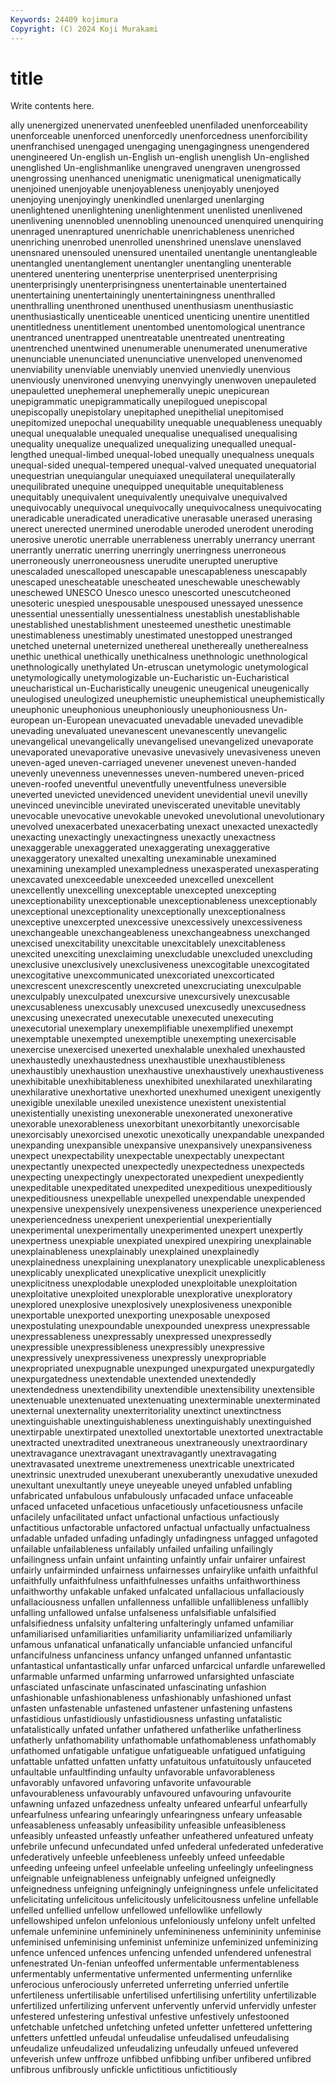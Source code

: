 ```yaml
---
Keywords: 24409 kojimura
Copyright: (C) 2024 Koji Murakami
---
```


# title

Write contents here.



ally unenergized unenervated unenfeebled unenfiladed unenforceability
unenforceable unenforced unenforcedly unenforcedness unenforcibility unenfranchised unengaged unengaging unengagingness unengendered
unengineered Un-english un-English un-english unenglish Un-englished unenglished Un-englishmanlike unengraved unengraven
unengrossed unengrossing unenhanced unenigmatic unenigmatical unenigmatically unenjoined unenjoyable unenjoyableness unenjoyably
unenjoyed unenjoying unenjoyingly unenkindled unenlarged unenlarging unenlightened unenlightening unenlightenment unenlisted
unenlivened unenlivening unennobled unennobling unenounced unenquired unenquiring unenraged unenraptured unenrichable
unenrichableness unenriched unenriching unenrobed unenrolled unenshrined unenslave unenslaved unensnared unensouled
unensured unentailed unentangle unentangleable unentangled unentanglement unentangler unentangling unenterable unentered
unentering unenterprise unenterprised unenterprising unenterprisingly unenterprisingness unentertainable unentertained unentertaining unentertainingly
unentertainingness unenthralled unenthralling unenthroned unenthused unenthusiasm unenthusiastic unenthusiastically unenticeable unenticed
unenticing unentire unentitled unentitledness unentitlement unentombed unentomological unentrance unentranced unentrapped
unentreatable unentreated unentreating unentrenched unentwined unenumerable unenumerated unenumerative unenunciable unenunciated
unenunciative unenveloped unenvenomed unenviability unenviable unenviably unenvied unenviedly unenvious unenviously
unenvironed unenvying unenvyingly unenwoven unepauleted unepauletted unephemeral unephemerally unepic unepicurean
unepigrammatic unepigrammatically unepilogued unepiscopal unepiscopally unepistolary unepitaphed unepithelial unepitomised unepitomized
unepochal unequability unequable unequableness unequably unequal unequalable unequaled unequalise unequalised
unequalising unequality unequalize unequalized unequalizing unequalled unequal-lengthed unequal-limbed unequal-lobed unequally
unequalness unequals unequal-sided unequal-tempered unequal-valved unequated unequatorial unequestrian unequiangular unequiaxed
unequilateral unequilaterally unequilibrated unequine unequipped unequitable unequitableness unequitably unequivalent unequivalently
unequivalve unequivalved unequivocably unequivocal unequivocally unequivocalness unequivocating uneradicable uneradicated uneradicative
unerasable unerased unerasing unerect unerected unermined unerodable uneroded unerodent uneroding
unerosive unerotic unerrable unerrableness unerrably unerrancy unerrant unerrantly unerratic unerring
unerringly unerringness unerroneous unerroneously unerroneousness unerudite unerupted uneruptive unescaladed unescalloped
unescapable unescapableness unescapably unescaped unescheatable unescheated uneschewable uneschewably uneschewed UNESCO
Unesco unesco unescorted unescutcheoned unesoteric unespied unespousable unespoused unessayed unessence
unessential unessentially unessentialness unestablish unestablishable unestablished unestablishment unesteemed unesthetic unestimable
unestimableness unestimably unestimated unestopped unestranged unetched uneternal uneternized unethereal unethereally
unetherealness unethic unethical unethically unethicalness unethnologic unethnological unethnologically unethylated Un-etruscan
unetymologic unetymological unetymologically unetymologizable un-Eucharistic un-Eucharistical uneucharistical un-Eucharistically uneugenic uneugenical
uneugenically uneulogised uneulogized uneuphemistic uneuphemistical uneuphemistically uneuphonic uneuphonious uneuphoniously uneuphoniousness
Un-european un-European unevacuated unevadable unevaded unevadible unevading unevaluated unevanescent unevanescently
unevangelic unevangelical unevangelically unevangelised unevangelized unevaporate unevaporated unevaporative unevasive unevasively
unevasiveness uneven uneven-aged uneven-carriaged unevener unevenest uneven-handed unevenly unevenness unevennesses
uneven-numbered uneven-priced uneven-roofed uneventful uneventfully uneventfulness uneversible uneverted unevicted unevidenced
unevident unevidential unevil unevilly unevinced unevincible unevirated uneviscerated unevitable unevitably
unevocable unevocative unevokable unevoked unevolutional unevolutionary unevolved unexacerbated unexacerbating unexact
unexacted unexactedly unexacting unexactingly unexactingness unexactly unexactness unexaggerable unexaggerated unexaggerating
unexaggerative unexaggeratory unexalted unexalting unexaminable unexamined unexamining unexampled unexampledness unexasperated
unexasperating unexcavated unexceedable unexceeded unexcelled unexcellent unexcellently unexcelling unexceptable unexcepted
unexcepting unexceptionability unexceptionable unexceptionableness unexceptionably unexceptional unexceptionality unexceptionally unexceptionalness unexceptive
unexcerpted unexcessive unexcessively unexcessiveness unexchangeable unexchangeableness unexchangeabness unexchanged unexcised unexcitability
unexcitable unexcitablely unexcitableness unexcited unexciting unexclaiming unexcludable unexcluded unexcluding unexclusive
unexclusively unexclusiveness unexcogitable unexcogitated unexcogitative unexcommunicated unexcoriated unexcorticated unexcrescent unexcrescently
unexcreted unexcruciating unexculpable unexculpably unexculpated unexcursive unexcursively unexcusable unexcusableness unexcusably
unexcused unexcusedly unexcusedness unexcusing unexecrated unexecutable unexecuted unexecuting unexecutorial unexemplary
unexemplifiable unexemplified unexempt unexemptable unexempted unexemptible unexempting unexercisable unexercise unexercised
unexerted unexhalable unexhaled unexhausted unexhaustedly unexhaustedness unexhaustible unexhaustibleness unexhaustibly unexhaustion
unexhaustive unexhaustively unexhaustiveness unexhibitable unexhibitableness unexhibited unexhilarated unexhilarating unexhilarative unexhortative
unexhorted unexhumed unexigent unexigently unexigible unexilable unexiled unexistence unexistent unexistential
unexistentially unexisting unexonerable unexonerated unexonerative unexorable unexorableness unexorbitant unexorbitantly unexorcisable
unexorcisably unexorcised unexotic unexotically unexpandable unexpanded unexpanding unexpansible unexpansive unexpansively
unexpansiveness unexpect unexpectability unexpectable unexpectably unexpectant unexpectantly unexpected unexpectedly unexpectedness
unexpecteds unexpecting unexpectingly unexpectorated unexpedient unexpediently unexpeditable unexpeditated unexpedited unexpeditious
unexpeditiously unexpeditiousness unexpellable unexpelled unexpendable unexpended unexpensive unexpensively unexpensiveness unexperience
unexperienced unexperiencedness unexperient unexperiential unexperientially unexperimental unexperimentally unexperimented unexpert unexpertly
unexpertness unexpiable unexpiated unexpired unexpiring unexplainable unexplainableness unexplainably unexplained unexplainedly
unexplainedness unexplaining unexplanatory unexplicable unexplicableness unexplicably unexplicated unexplicative unexplicit unexplicitly
unexplicitness unexplodable unexploded unexploitable unexploitation unexploitative unexploited unexplorable unexplorative unexploratory
unexplored unexplosive unexplosively unexplosiveness unexponible unexportable unexported unexporting unexposable unexposed
unexpostulating unexpoundable unexpounded unexpress unexpressable unexpressableness unexpressably unexpressed unexpressedly unexpressible
unexpressibleness unexpressibly unexpressive unexpressively unexpressiveness unexpressly unexpropriable unexpropriated unexpugnable unexpunged
unexpurgated unexpurgatedly unexpurgatedness unextendable unextended unextendedly unextendedness unextendibility unextendible unextensibility
unextensible unextenuable unextenuated unextenuating unexterminable unexterminated unexternal unexternality unexterritoriality unextinct
unextinctness unextinguishable unextinguishableness unextinguishably unextinguished unextirpable unextirpated unextolled unextortable unextorted
unextractable unextracted unextradited unextraneous unextraneously unextraordinary unextravagance unextravagant unextravagantly unextravagating
unextravasated unextreme unextremeness unextricable unextricated unextrinsic unextruded unexuberant unexuberantly unexudative
unexuded unexultant unexultantly uneye uneyeable uneyed unfabled unfabling unfabricated unfabulous
unfabulously unfacaded unface unfaceable unfaced unfaceted unfacetious unfacetiously unfacetiousness unfacile
unfacilely unfacilitated unfact unfactional unfactious unfactiously unfactitious unfactorable unfactored unfactual
unfactually unfactualness unfadable unfaded unfading unfadingly unfadingness unfagged unfagoted unfailable
unfailableness unfailably unfailed unfailing unfailingly unfailingness unfain unfaint unfainting unfaintly
unfair unfairer unfairest unfairly unfairminded unfairness unfairnesses unfairylike unfaith unfaithful
unfaithfully unfaithfulness unfaithfulnesses unfaiths unfaithworthiness unfaithworthy unfakable unfaked unfalcated unfallacious
unfallaciously unfallaciousness unfallen unfallenness unfallible unfallibleness unfallibly unfalling unfallowed unfalse
unfalseness unfalsifiable unfalsified unfalsifiedness unfalsity unfaltering unfalteringly unfamed unfamiliar unfamiliarised
unfamiliarities unfamiliarity unfamiliarized unfamiliarly unfamous unfanatical unfanatically unfanciable unfancied unfanciful
unfancifulness unfanciness unfancy unfanged unfanned unfantastic unfantastical unfantastically unfar unfarced
unfarcical unfardle unfarewelled unfarmable unfarmed unfarming unfarrowed unfarsighted unfasciate unfasciated
unfascinate unfascinated unfascinating unfashion unfashionable unfashionableness unfashionably unfashioned unfast unfasten
unfastenable unfastened unfastener unfastening unfastens unfastidious unfastidiously unfastidiousness unfasting unfatalistic
unfatalistically unfated unfather unfathered unfatherlike unfatherliness unfatherly unfathomability unfathomable unfathomableness
unfathomably unfathomed unfatigable unfatigue unfatigueable unfatigued unfatiguing unfattable unfatted unfatten
unfatty unfatuitous unfatuitously unfauceted unfaultable unfaultfinding unfaulty unfavorable unfavorableness unfavorably
unfavored unfavoring unfavorite unfavourable unfavourableness unfavourably unfavoured unfavouring unfavourite unfawning
unfazed unfazedness unfealty unfeared unfearful unfearfully unfearfulness unfearing unfearingly unfearingness
unfeary unfeasable unfeasableness unfeasably unfeasibility unfeasible unfeasibleness unfeasibly unfeasted unfeastly
unfeather unfeathered unfeatured unfeaty unfebrile unfecund unfecundated unfed unfederal unfederated
unfederative unfederatively unfeeble unfeebleness unfeebly unfeed unfeedable unfeeding unfeeing unfeel
unfeelable unfeeling unfeelingly unfeelingness unfeignable unfeignableness unfeignably unfeigned unfeignedly unfeignedness
unfeigning unfeigningly unfeigningness unfele unfelicitated unfelicitating unfelicitous unfelicitously unfelicitousness unfeline
unfellable unfelled unfellied unfellow unfellowed unfellowlike unfellowly unfellowshiped unfelon unfelonious
unfeloniously unfelony unfelt unfelted unfemale unfeminine unfemininely unfeminineness unfemininity unfeminise
unfeminised unfeminising unfeminist unfeminize unfeminized unfeminizing unfence unfenced unfences unfencing
unfended unfendered unfenestral unfenestrated Un-fenian unfeoffed unfermentable unfermentableness unfermentably unfermentative
unfermented unfermenting unfernlike unferocious unferociously unferreted unferreting unferried unfertile unfertileness
unfertilisable unfertilised unfertilising unfertility unfertilizable unfertilized unfertilizing unfervent unfervently unfervid
unfervidly unfester unfestered unfestering unfestival unfestive unfestively unfestooned unfetchable unfetched
unfetching unfeted unfetter unfettered unfettering unfetters unfettled unfeudal unfeudalise unfeudalised
unfeudalising unfeudalize unfeudalized unfeudalizing unfeudally unfeued unfevered unfeverish unfew unffroze
unfibbed unfibbing unfiber unfibered unfibred unfibrous unfibrously unfickle unfictitious unfictitiously
